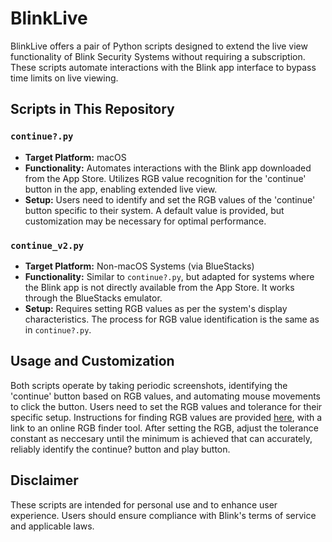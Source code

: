 # BlinkLive

BlinkLive offers a pair of Python scripts designed to extend the live view functionality of Blink Security Systems without requiring a subscription. These scripts automate interactions with the Blink app interface to bypass time limits on live viewing.

## Scripts in This Repository

### `continue?.py`
- **Target Platform:** macOS
- **Functionality:** Automates interactions with the Blink app downloaded from the App Store. Utilizes RGB value recognition for the 'continue' button in the app, enabling extended live view.
- **Setup:** Users need to identify and set the RGB values of the 'continue' button specific to their system. A default value is provided, but customization may be necessary for optimal performance.

### `continue_v2.py`
- **Target Platform:** Non-macOS Systems (via BlueStacks)
- **Functionality:** Similar to `continue?.py`, but adapted for systems where the Blink app is not directly available from the App Store. It works through the BlueStacks emulator.
- **Setup:** Requires setting RGB values as per the system's display characteristics. The process for RGB value identification is the same as in `continue?.py`.

## Usage and Customization
Both scripts operate by taking periodic screenshots, identifying the 'continue' button based on RGB values, and automating mouse movements to click the button. Users need to set the RGB values and tolerance for their specific setup. Instructions for finding RGB values are provided [here](https://imagecolorpicker.com/en), with a link to an online RGB finder tool. After setting the RGB, adjust the tolerance constant as neccesary until the minimum is achieved that can accurately, reliably identify the continue? button and play button.

## Disclaimer
These scripts are intended for personal use and to enhance user experience. Users should ensure compliance with Blink's terms of service and applicable laws.
